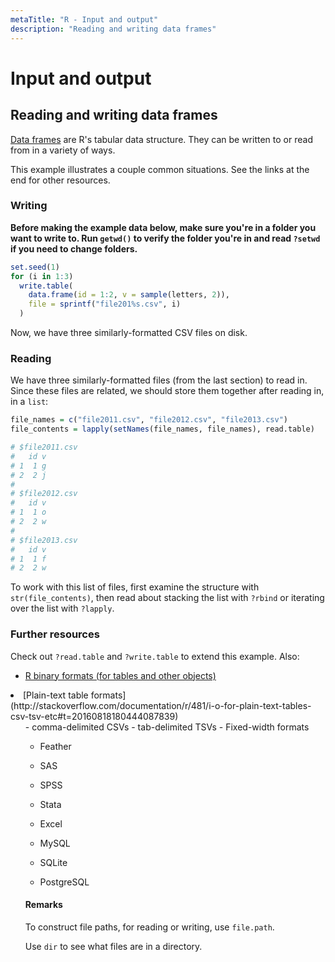 ```yaml
---
metaTitle: "R - Input and output"
description: "Reading and writing data frames"
---
```


# Input and output



## Reading and writing data frames


[Data frames](http://stackoverflow.com/documentation/r/438/data-frames#t=201608181818154952835) are R's tabular data structure. They can be written to or read from in a variety of ways.

This example illustrates a couple common situations. See the links at the end for other resources.

### Writing

**Before making the example data below, make sure you're in a folder you want to write to. Run `getwd()` to verify the folder you're in and read `?setwd` if you need to change folders.**

```r
set.seed(1)
for (i in 1:3) 
  write.table(
    data.frame(id = 1:2, v = sample(letters, 2)), 
    file = sprintf("file201%s.csv", i)
  )

```

Now, we have three similarly-formatted CSV files on disk.

### Reading

We have three similarly-formatted files (from the last section) to read in. Since these files are related, we should store them together after reading in, in a `list`:

```r
file_names = c("file2011.csv", "file2012.csv", "file2013.csv")
file_contents = lapply(setNames(file_names, file_names), read.table)

# $file2011.csv
#   id v
# 1  1 g
# 2  2 j
# 
# $file2012.csv
#   id v
# 1  1 o
# 2  2 w
# 
# $file2013.csv
#   id v
# 1  1 f
# 2  2 w

```

To work with this list of files, first examine the structure with `str(file_contents)`, then read about stacking the list with `?rbind` or iterating over the list with `?lapply`.

### Further resources

Check out `?read.table` and `?write.table` to extend this example. Also:

- [R binary formats (for tables and other objects)](http://stackoverflow.com/documentation/r/5540/i-o-for-rs-binary-format#t=201608181926177335259)
<li>[Plain-text table formats](http://stackoverflow.com/documentation/r/481/i-o-for-plain-text-tables-csv-tsv-etc#t=20160818180444087839)
<ul>
- comma-delimited CSVs
- tab-delimited TSVs
- Fixed-width formats

- Feather

- SAS
- SPSS
- Stata
- Excel

- MySQL
- SQLite
- PostgreSQL



#### Remarks


To construct file paths, for reading or writing, use `file.path`.

Use `dir` to see what files are in a directory.

